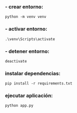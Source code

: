 ### - crear entorno:
    python -m venv venv
### - activar entorno:
    .\venv\Scripts\activate
### - detener entorno:
    deactivate

### instalar dependencias:
    pip install -r requirements.txt

### ejecutar aplicación:
    python app.py
